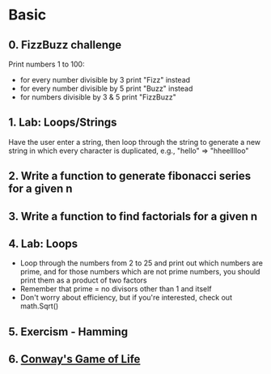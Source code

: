 # Basic

## 0. FizzBuzz challenge

Print numbers 1 to 100:
  - for every number divisible by 3 print "Fizz" instead
  - for every number divisible by 5 print "Buzz" instead
  - for numbers divisible by 3 & 5 print "FizzBuzz"

## 1. Lab: Loops/Strings

Have the user enter a string, then loop through the string to generate a new string in which every character is duplicated, e.g., "hello" => "hheelllloo"

## 2. Write a function to generate fibonacci series for a given n

## 3. Write a function to find factorials for a given n

## 4. Lab: Loops

* Loop through the numbers from 2 to 25 and print out which numbers are prime, and for those numbers which are not prime numbers, you should print them as a product of two factors
* Remember that prime = no divisors other than 1 and itself
* Don't worry about efficiency, but if you're interested, check out math.Sqrt()

## 5. Exercism - Hamming

## 6. [Conway's Game of Life](https://en.wikipedia.org/wiki/Conway%27s_Game_of_Life)
